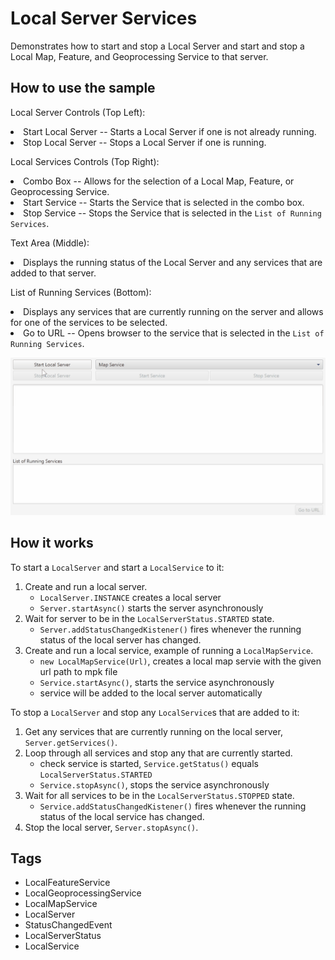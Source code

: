 <h1>Local Server Services</h1>

<p>Demonstrates how to start and stop a Local Server and start and stop a Local Map, Feature, and Geoprocessing Service to that server.</p>

<h2>How to use the sample</h2>

<p>Local Server Controls (Top Left):
  <li> Start Local Server -- Starts a Local Server if one is not already running.</li>
  <li> Stop Local Server --  Stops a Local Server if one is running. </li></p>

<p>Local Services Controls (Top Right):
  <li>  Combo Box -- Allows for the selection of a Local Map, Feature, or Geoprocessing Service.</li>
  <li>  Start Service -- Starts the Service that is selected in the combo box.</li>
  <li>  Stop Service --  Stops the Service that is selected in the <code>List of Running Services</code>.</li></p>

<p>Text Area (Middle): </p>
  <li> Displays the running status of the Local Server and any services that are added to that server. </li>

<p>List of Running Services (Bottom):
  <li> Displays any services that are currently running on the server and allows for one of the services to be selected.</li> 
  <li> Go to URL -- Opens browser to the service that is selected in the <code>List of Running Services</code>. </li></p>

<p><img src="LocalServerServices.gif" alt="" title="" /></p>

<h2>How it works</h2>

<p>To start a <code>LocalServer</code> and start a <code>LocalService</code> to it:</p>

<ol>
<li>Create and run a local server.
<ul><li><code>LocalServer.INSTANCE</code> creates a local server</li>
<li><code>Server.startAsync()</code> starts the server asynchronously</li></ul></li>
<li>Wait for server to be in the  <code>LocalServerStatus.STARTED</code> state.
<ul><li><code>Server.addStatusChangedKistener()</code> fires whenever the running status of the local server has changed.</li></ul></li>
<li>Create and run a local service, example of running a <code>LocalMapService</code>.
<ul><li><code>new LocalMapService(Url)</code>, creates a local map servie with the given url path to mpk file</li>
<li><code>Service.startAsync()</code>, starts the service asynchronously</li>
<li>service will be added to the local server automatically </li></ul></li>
</ol>

<p>To stop a <code>LocalServer</code> and stop any <code>LocalService</code>s that are added to it:</p>

<ol>
<li>Get any services that are currently running on the local server, <code>Server.getServices()</code>.</li>
<li>Loop through all services and stop any that are currently started.
<ul><li>check service is started, <code>Service.getStatus()</code> equals <code>LocalServerStatus.STARTED</code></li>
<li><code>Service.stopAsync()</code>, stops the service asynchronously</li></ul></li>
<li>Wait for all services to be in the <code>LocalServerStatus.STOPPED</code> state.
<ul><li><code>Service.addStatusChangedKistener()</code> fires whenever the running status of the local service has changed.</li></ul></li>
<li>Stop the local server, <code>Server.stopAsync()</code>.</li>
</ol>

<h2>Tags</h2>

<ul>
<li>LocalFeatureService</li>
<li>LocalGeoprocessingService</li>
<li>LocalMapService</li>
<li>LocalServer</li>
<li>StatusChangedEvent</li>
<li>LocalServerStatus</li>
<li>LocalService</li>
</ul>
